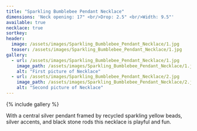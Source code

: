 ```yaml
---
title: "Sparkling Bumblebee Pendant Necklace"
dimensions: 'Neck opening: 17" <br/>Drop: 2.5" <br/>Width: 9.5"'
available: true
necklace: true
sortkey: 
header:
  image: /assets/images/Sparkling_Bumblebee_Pendant_Necklace/1.jpg
  teaser: /assets/images/Sparkling_Bumblebee_Pendant_Necklace/1.jpg
gallery:
  - url: /assets/images/Sparkling_Bumblebee_Pendant_Necklace/1.jpg
    image_path: /assets/images/Sparkling_Bumblebee_Pendant_Necklace/1.jpg
    alt: "First picture of Necklace"
  - url: /assets/images/Sparkling_Bumblebee_Pendant_Necklace/2.jpg
    image_path: /assets/images/Sparkling_Bumblebee_Pendant_Necklace/2.jpg
    alt: "Second picture of Necklace"
---
```



{% include gallery %}


With a central silver pendant framed by recycled sparkling yellow beads, silver accents, and black stone rods this necklace is playful and fun.